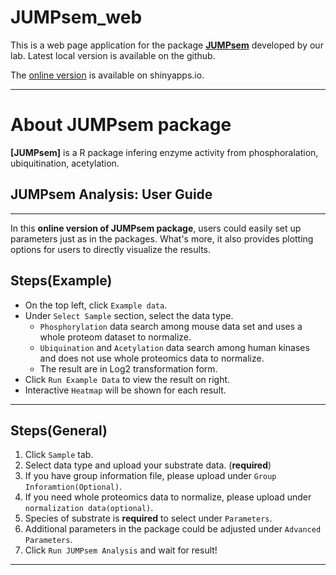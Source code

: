 # JUMPsem_web

This is a web page application for the package **[JUMPsem](https://github.com/Wanglab-UTHSC/eSEM)** developed by our lab.
Latest local version is available on the github.

The [online version](https://esem.shinyapps.io/eSEM_rshiny/) is available on shinyapps.io.

---

# About JUMPsem package
**[JUMPsem]** is a R package infering enzyme activity from phosphoralation, ubiquitination, acetylation.

## JUMPsem Analysis: User Guide

---
In this **online version of JUMPsem package**, users could easily set up parameters just as in the packages. What's more, it also provides plotting options for users to directly visualize the results.  

## Steps(Example)

- On the top left, click `Example data`. 
- Under `Select Sample` section, select the data type.
  - `Phosphorylation` data search among mouse data set and uses a whole proteom dataset to normalize.
  - `Ubiquination` and `Acetylation` data search among human kinases and does not use whole proteomics data to normalize.
  - The result are in Log2 transformation form.
- Click `Run Example Data` to view the result on right.
- Interactive `Heatmap` will be shown for each result.

---

## Steps(General)

1.  Click `Sample` tab.
2.  Select data type and upload your substrate data. (**required**)
3.  If you have group information file, please upload under `Group Inforamtion(Optional)`.
4.  If you need whole proteomics data to normalize, please upload under `normalization data(optional)`.
5.  Species of substrate is **required** to select under `Parameters`.
6.  Additional parameters in the package could be adjusted under `Advanced Parameters`.
7.  Click `Run JUMPsem Analysis` and wait for result!

---
